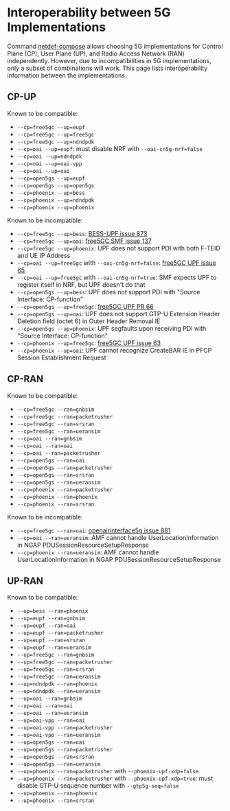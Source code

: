 # Interoperability between 5G Implementations

Command [netdef-compose](../netdef-compose/README.md) allows choosing 5G implementations for Control Plane (CP), User Plane (UP), and Radio Access Network (RAN) independently.
However, due to incompatibilities in 5G implementations, only a subset of combinations will work.
This page lists interoperability information between the implementations.

## CP-UP

Known to be compatible:

* `--cp=free5gc --up=eupf`
* `--cp=free5gc --up=free5gc`
* `--cp=free5gc --up=ndndpdk`
* `--cp=oai --up=eupf`: must disable NRF with `--oai-cn5g-nrf=false`
* `--cp=oai --up=ndndpdk`
* `--cp=oai --up=oai-vpp`
* `--cp=oai --up=oai`
* `--cp=open5gs --up=eupf`
* `--cp=open5gs --up=open5gs`
* `--cp=phoenix --up=bess`
* `--cp=phoenix --up=ndndpdk`
* `--cp=phoenix --up=phoenix`

Known to be incompatible:

* `--cp=free5gc --up=bess`: [BESS-UPF issue 873](https://github.com/omec-project/upf/issues/873)
* `--cp=free5gc --up=oai`: [free5GC SMF issue 137](https://github.com/free5gc/smf/issues/137)
* `--cp=free5gc --up=phoenix`: UPF does not support PDI with both F-TEID and UE IP Address
* `--cp=oai --up=free5gc` with `--oai-cn5g-nrf=false`: [free5GC UPF issue 65](https://github.com/free5gc/go-upf/issues/65)
* `--cp=oai --up=free5gc` with `--oai-cn5g-nrf=true`: SMF expects UPF to register itself in NRF, but UPF doesn't do that
* `--cp=open5gs --up=bess`: UPF does not support PDI with "Source Interface: CP-function"
* `--cp=open5gs --up=free5gc`: [free5GC UPF PR 66](https://github.com/free5gc/go-upf/pull/66)
* `--cp=open5gs --up=oai`: UPF does not support GTP-U Extension Header Deletion field (octet 6) in Outer Header Removal IE
* `--cp=open5gs --up=phoenix`: UPF segfaults upon receiving PDI with "Source Interface: CP-function"
* `--cp=phoenix --up=free5gc`: [free5GC UPF issue 63](https://github.com/free5gc/go-upf/issues/63)
* `--cp=phoenix --up=oai`: UPF cannot recognize CreateBAR IE in PFCP Session Establishment Request

## CP-RAN

Known to be compatible:

* `--cp=free5gc --ran=gnbsim`
* `--cp=free5gc --ran=packetrusher`
* `--cp=free5gc --ran=srsran`
* `--cp=free5gc --ran=ueransim`
* `--cp=oai --ran=gnbsim`
* `--cp=oai --ran=oai`
* `--cp=oai --ran=packetrusher`
* `--cp=open5gs --ran=oai`
* `--cp=open5gs --ran=packetrusher`
* `--cp=open5gs --ran=srsran`
* `--cp=open5gs --ran=ueransim`
* `--cp=phoenix --ran=packetrusher`
* `--cp=phoenix --ran=phoenix`
* `--cp=phoenix --ran=srsran`

Known to be incompatible:

* `--cp=free5gc --ran=oai`: [openairinterface5g issue 881](https://gitlab.eurecom.fr/oai/openairinterface5g/-/issues/881)
* `--cp=oai --ran=ueransim`: AMF cannot handle UserLocationInformation in NGAP PDUSessionResourceSetupResponse
* `--cp=phoenix --ran=ueransim`: AMF cannot handle UserLocationInformation in NGAP PDUSessionResourceSetupResponse

## UP-RAN

Known to be compatible:

* `--up=bess --ran=phoenix`
* `--up=eupf --ran=gnbsim`
* `--up=eupf --ran=oai`
* `--up=eupf --ran=packetrusher`
* `--up=eupf --ran=srsran`
* `--up=eupf --ran=ueransim`
* `--up=free5gc --ran=gnbsim`
* `--up=free5gc --ran=packetrusher`
* `--up=free5gc --ran=srsran`
* `--up=free5gc --ran=ueransim`
* `--up=ndndpdk --ran=phoenix`
* `--up=ndndpdk --ran=ueransim`
* `--up=oai --ran=gnbsim`
* `--up=oai --ran=oai`
* `--up=oai --ran=ueransim`
* `--up=oai-vpp --ran=oai`
* `--up=oai-vpp --ran=packetrusher`
* `--up=oai-vpp --ran=ueransim`
* `--up=open5gs --ran=oai`
* `--up=open5gs --ran=packetrusher`
* `--up=open5gs --ran=srsran`
* `--up=open5gs --ran=ueransim`
* `--up=phoenix --ran=packetrusher` with `--phoenix-upf-xdp=false`
* `--up=phoenix --ran=packetrusher` with `--phoenix-upf-xdp=true`: must disable GTP-U sequence number with `--gtp5g-seq=false`
* `--up=phoenix --ran=phoenix`
* `--up=phoenix --ran=srsran`
